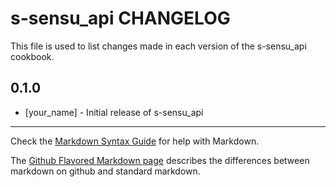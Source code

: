 s-sensu_api CHANGELOG
=====================

This file is used to list changes made in each version of the s-sensu_api cookbook.

0.1.0
-----
- [your_name] - Initial release of s-sensu_api

- - -
Check the [Markdown Syntax Guide](http://daringfireball.net/projects/markdown/syntax) for help with Markdown.

The [Github Flavored Markdown page](http://github.github.com/github-flavored-markdown/) describes the differences between markdown on github and standard markdown.
